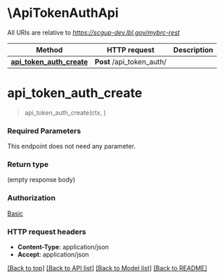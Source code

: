 # \ApiTokenAuthApi

All URIs are relative to *https://scgup-dev.lbl.gov/mybrc-rest*

Method | HTTP request | Description
------------- | ------------- | -------------
[**api_token_auth_create**](ApiTokenAuthApi.md#api_token_auth_create) | **Post** /api_token_auth/ | 


# **api_token_auth_create**
> api_token_auth_create(ctx, )




### Required Parameters
This endpoint does not need any parameter.

### Return type

 (empty response body)

### Authorization

[Basic](../README.md#Basic)

### HTTP request headers

 - **Content-Type**: application/json
 - **Accept**: application/json

[[Back to top]](#) [[Back to API list]](../README.md#documentation-for-api-endpoints) [[Back to Model list]](../README.md#documentation-for-models) [[Back to README]](../README.md)

